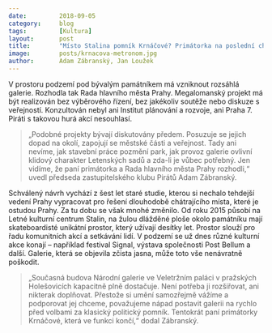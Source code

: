 ```yaml
---
date:         2018-09-05
category:     blog
tags:         [Kultura]
layout:       post
title:        "Místo Stalina pomník Krnáčové? Primátorka na poslední chvíli schválila projekt galerie na Letné"
image:        posts/krnacova-metronom.jpg
author:       Adam Zábranský, Jan Loužek
---
```


V prostoru podzemí pod bývalým památníkem má vzniknout rozsáhlá galerie. Rozhodla tak Rada hlavního města Prahy. Megalomanský projekt má být realizován bez výběrového řízení, bez jakékoliv soutěže nebo diskuze s veřejností. Konzultován nebyl ani Institut plánování a rozvoje, ani Praha 7. Piráti s takovou hurá akcí nesouhlasí.

> „Podobné projekty bývají diskutovány předem. Posuzuje se jejich dopad na okolí, zapojují se městské části a veřejnost. Tady ani nevíme, jak stavební práce pozmění park, jak provoz galerie ovlivní klidový charakter Letenských sadů a zda-li je vůbec potřebný. Jen vidíme, že paní primátorka a Rada hlavního města Prahy rozhodli,“ uvedl předseda zastupitelského klubu Pirátů Adam Zábranský.

Schválený návrh vychází z šest let staré studie, kterou si nechalo tehdejší vedení Prahy vypracovat pro řešení dlouhodobě chátrajícího místa, které je ostudou Prahy. Za tu dobu se však mnohé změnilo. Od roku 2015 působí na Letné kulturní centrum Stalin, na žulou dlážděné ploše okolo památníku mají skateboardisté unikátní prostor, který užívají desítky let. Prostor slouží pro řadu komunitních akcí a setkávání  lidí. V podzemí se už dnes různé kulturní akce konají – například festival Signal, výstava společnosti Post Bellum a další. Galerie, která se objevila zčista jasna, může toto vše nenávratně poškodit. 

> „Současná budova Národní galerie ve Veletržním paláci v pražských Holešovicích kapacitně plně dostačuje. Není potřeba ji rozšiřovat, ani nikterak doplňovat. Přestože si umění samozřejmě vážíme a podporovat jej chceme, považujeme nápad postavit galerii na rychlo před volbami za klasický politický pomník. Tentokrát paní primátorky Krnáčové, která ve funkci končí,“ dodal Zábranský.
